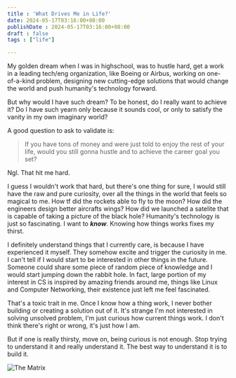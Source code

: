 ```yaml
---
title : 'What Drives Me in Life?'
date: 2024-05-17T03:16:00+08:00
publishDate : 2024-05-17T03:16:00+08:00
draft : false
tags : ["life"]

---
```

<!--more-->
My golden dream when I was in highschool, was to hustle hard, get a work in a leading tech/eng organization, like Boeing or Airbus, working on one-of-a-kind problem, designing new cutting-edge solutions that would change the world and push humanity's technology forward. 

But why would I have such dream? To be honest, do I really want to achieve it? Do I have such yearn only because it sounds cool, or only to satisfy the vanity in my own imaginary world? 

A good question to ask to validate is: 

   > If you have tons of money and were just told to enjoy the rest of your life, would you still gonna hustle and to achieve the career goal you set?

Ngl. That hit me hard.

I guess I wouldn't work that hard, but there's one thing for sure, I would still have the raw and pure curiosity, over all the things in the world that feels so magical to me. How tf did the rockets able to fly to the moon? How did the engineers design better aircrafts wings? How did we launched a satelite that is capable of taking a picture of the black hole? Humanity's technology is just so fascinating. I want to ***know***. Knowing how things works fixes my thirst.

I definitely understand things that I currently care, is because I have experienced it myself. They somehow excite and trigger the curiosity in me. I can't tell if I would start to be interested in other things in the future. Someone could share some piece of random piece of knowledge and I would start jumping down the rabbit hole. In fact, large portion of my interest in CS is inspired by amazing friends around me, things like Linux and Computer Networking, their existence just left me feel fascinated.

That's a toxic trait in me. Once I know how a thing work, I never bother building or creating a solution out of it. It's strange I'm not interested in solving unsolved problem, I'm just curious how current things work. I don't think there's right or wrong, it's just how I am. 

But if one is really thirsty, move on, being curious is not enough. Stop trying to understand it and really understand it. The best way to understand it is to build it.


<img src="https://i.pinimg.com/474x/b7/de/37/b7de371096da378844c2172f80b4261c.jpg" alt="The Matrix" style="margin:auto; object-fit:cover;object-position:center 80%;">

